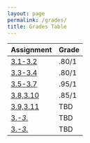 ```yaml
---
layout: page
permalink: /grades/
title: Grades Table
---
```

|Assignment|Grade|
|---|---|
|[3.1-3.2](https://iconicshark3.github.io/ColinMills/week-13/big-idea-3/2022/11/18/expressions-and-strings.html)|.80/1|
|[3.3-3.4](https://iconicshark3.github.io/ColinMills/week%2013/2022/11/28/lesson-1-Homework.html)|.80/1|
|[3.5-3.7](https://iconicshark3.github.io/ColinMills/week%2013/2022/11/30/homework.html)|.95/1|
|[3.8,3.10](https://iconicshark3.github.io/ColinMills/2022/11/26/listanditerationhomework.html)|.85/1|
|[3.9,3.11](https://iconicshark3.github.io/ColinMills/2022/12/07/homework.html)|TBD|
|[3._-3._]()|TBD|
|[3._-3._]()|TBD|